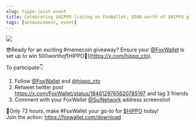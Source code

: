 ```yaml
---
slug: hippo-joint-event
title: Celebrating $HIPPO listing on FoxWallet, $500 worth of $HIPPO giveaway !
tags: [announcement, event]
---
```


![](/img/blog/hippo-joint-event.webp)

😎Ready for an exciting #memecoin giveaway? Ensure your [@FoxWallet](https://x.com/FoxWallet) is set up to win $500 worth of [$HIPPO🦛](https://x.com/hippo_cto). 
<!--truncate-->

To participate👇
1. Follow  [@FoxWallet](https://x.com/FoxWallet) and [@hippo_cto](https://x.com/hippo_cto)
2. Retweet twitter post https://x.com/FoxWallet/status/1846129765620785197 and tag 3 friends
3. Comment with your FoxWallet [@SuiNetwork](https://x.com/SuiNetwork) address screenshot

🚀Only 72 hours, make #FoxWallet your go-to for [$HIPPO](https://x.com/search?q=%24HIPPO&src=cashtag_click) today!   
Join the action: https://foxwallet.com/download